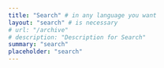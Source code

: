 ```yaml
---
title: "Search" # in any language you want
layout: "search" # is necessary
# url: "/archive"
# description: "Description for Search"
summary: "search"
placeholder: "search"
---
```


